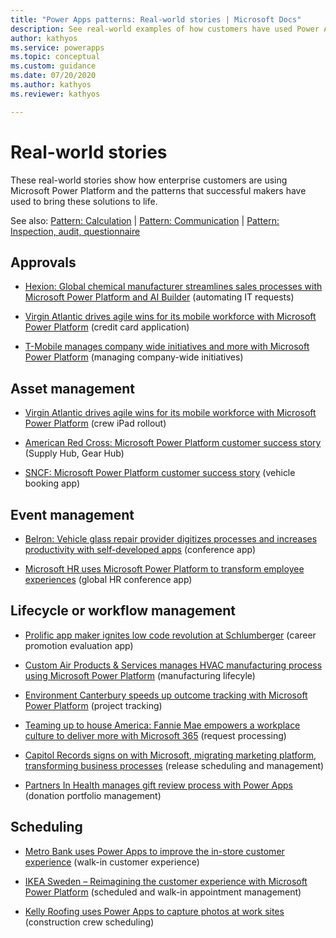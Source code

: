 ```yaml
---
title: "Power Apps patterns: Real-world stories | Microsoft Docs"
description: See real-world examples of how customers have used Power Apps in a wide variety of common scenarios.
author: kathyos
ms.service: powerapps
ms.topic: conceptual
ms.custom: guidance
ms.date: 07/20/2020
ms.author: kathyos
ms.reviewer: kathyos

---
```


# Real-world stories

These real-world stories show how enterprise customers are using Microsoft Power Platform and the patterns that successful makers have used to bring these solutions to life.

See also: [Pattern: Calculation](calculator-pattern.md) | [Pattern: Communication](communication-pattern.md) | [Pattern: Inspection, audit, questionnaire](inspection-pattern.md)

## Approvals

- [Hexion: Global chemical manufacturer streamlines sales processes with Microsoft Power Platform and AI Builder](https://customers.microsoft.com/story/810656-hexion-manufacturing-power-platform) (automating IT requests)

- [Virgin Atlantic drives agile wins for its mobile workforce with Microsoft Power Platform](https://powerapps.microsoft.com/blog/virgin-atlantic-drives-agile-wins-for-mobile-workforce-with-the-power-platform/) (credit card application)

- [T-Mobile manages company wide initiatives and more with Microsoft Power Platform](https://powerapps.microsoft.com/blog/tmobile/) (managing company-wide initiatives)

## Asset management

- [Virgin Atlantic drives agile wins for its mobile workforce with Microsoft Power Platform](https://powerapps.microsoft.com/blog/virgin-atlantic-drives-agile-wins-for-mobile-workforce-with-the-power-platform/) (crew iPad rollout)

- [American Red Cross: Microsoft Power Platform customer success story](https://powerapps.microsoft.com/blog/americanredcross/) (Supply Hub, Gear Hub)

- [SNCF: Microsoft Power Platform customer success story](https://powerapps.microsoft.com/blog/sncf-power-platform-customer-success-story/) (vehicle booking app)

## Event management

- [Belron: Vehicle glass repair provider digitizes processes and increases productivity with self-developed apps](https://customers.microsoft.com/story/belron-autoglass-consumer-goods-powerapps) (conference app)

- [Microsoft HR uses Microsoft Power Platform to transform employee experiences](https://powerapps.microsoft.com/blog/microsoft-thrive/) (global HR conference app)

## Lifecycle or workflow management

- [Prolific app maker ignites low code revolution at Schlumberger](https://powerapps.microsoft.com/blog/schlumberger/) (career promotion evaluation app)

- [Custom Air Products & Services manages HVAC manufacturing process using Microsoft Power Platform](https://powerapps.microsoft.com/blog/custom-air-products-services-manages-hvac-manufacturing-process-using-the-power-platform/) (manufacturing lifecyle)

- [Environment Canterbury speeds up outcome tracking with Microsoft Power Platform](https://powerapps.microsoft.com/blog/environment-canterbury-speeds-up-outcome-tracking-with-the-power-platform/) (project tracking)

- [Teaming up to house America: Fannie Mae empowers a workplace culture to deliver more with Microsoft 365](https://customers.microsoft.com/story/809849-fannie-mae-case-study-banking-microsoft-365) (request processing)

- [Capitol Records signs on with Microsoft, migrating marketing platform, transforming business processes](https://customers.microsoft.com/story/768079-capitol-records-media-entertainment-power-platform) (release scheduling and management)

- [Partners In Health manages gift review process with Power Apps](https://customers.microsoft.com/story/775258-partners-in-health-nonprofit-power-apps) (donation portfolio management)

## Scheduling

- [Metro Bank uses Power Apps to improve the in-store customer experience](https://powerapps.microsoft.com/blog/metro-bank-customer-greet-app/) (walk-in customer experience)

- [IKEA Sweden – Reimagining the customer experience with Microsoft Power Platform](https://powerapps.microsoft.com/blog/ikea-sweden/) (scheduled and walk-in appointment management)

- [Kelly Roofing uses Power Apps to capture photos at work sites](https://powerapps.microsoft.com/blog/kellyroofing/) (construction crew scheduling)

